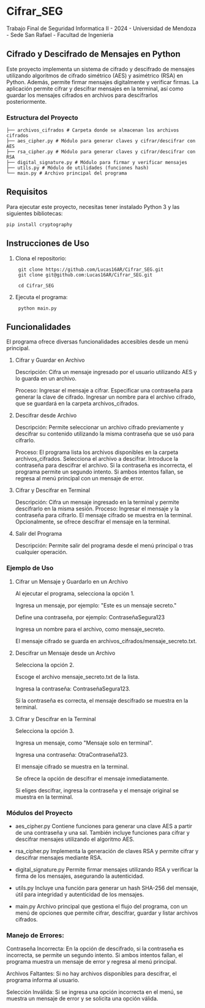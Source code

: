 # Cifrar_SEG

Trabajo Final de Seguridad Informatica II - 2024 - Universidad de Mendoza - Sede San Rafael - Facultad de Ingenieria

## Cifrado y Descifrado de Mensajes en Python

Este proyecto implementa un sistema de cifrado y descifrado de mensajes utilizando algoritmos de cifrado simétrico (AES) y asimétrico (RSA) en Python. Además, permite firmar mensajes digitalmente y verificar firmas. La aplicación permite cifrar y descifrar mensajes en la terminal, así como guardar los mensajes cifrados en archivos para descifrarlos posteriormente.

### Estructura del Proyecto

    ├── archivos_cifrados # Carpeta donde se almacenan los archivos cifrados 
    ├── aes_cipher.py # Módulo para generar claves y cifrar/descifrar con AES
    ├── rsa_cipher.py # Módulo para generar claves y cifrar/descifrar con RSA 
    ├── digital_signature.py # Módulo para firmar y verificar mensajes 
    ├── utils.py # Módulo de utilidades (funciones hash) 
    └── main.py # Archivo principal del programa

## Requisitos

Para ejecutar este proyecto, necesitas tener instalado Python 3 y las siguientes bibliotecas:

    pip install cryptography

## Instrucciones de Uso

1. Clona el repositorio:

        git clone https://github.com/Lucas16AR/Cifrar_SEG.git
        git clone git@github.com:Lucas16AR/Cifrar_SEG.git

        cd Cifrar_SEG

2. Ejecuta el programa:

        python main.py

## Funcionalidades

El programa ofrece diversas funcionalidades accesibles desde un menú principal.

1. Cifrar y Guardar en Archivo

    Descripción: Cifra un mensaje ingresado por el usuario utilizando AES y lo guarda en un archivo.

    Proceso:
        Ingresar el mensaje a cifrar.
        Especificar una contraseña para generar la clave de cifrado.
        Ingresar un nombre para el archivo cifrado, que se guardará en la carpeta archivos_cifrados.

3. Descifrar desde Archivo

    Descripción: Permite seleccionar un archivo cifrado previamente y descifrar su contenido utilizando la misma contraseña que se usó para cifrarlo.

    Proceso:
        El programa lista los archivos disponibles en la carpeta archivos_cifrados.
        Selecciona el archivo a descifrar.
        Introduce la contraseña para descifrar el archivo.
        Si la contraseña es incorrecta, el programa permite un segundo intento.
        Si ambos intentos fallan, se regresa al menú principal con un mensaje de error.

4. Cifrar y Descifrar en Terminal

    Descripción: Cifra un mensaje ingresado en la terminal y permite descifrarlo en la misma sesión.
    Proceso:
        Ingresar el mensaje y la contraseña para cifrarlo.
        El mensaje cifrado se muestra en la terminal.
        Opcionalmente, se ofrece descifrar el mensaje en la terminal.

5. Salir del Programa

    Descripción: Permite salir del programa desde el menú principal o tras cualquier operación.

### Ejemplo de Uso

1. Cifrar un Mensaje y Guardarlo en un Archivo

    Al ejecutar el programa, selecciona la opción 1.

    Ingresa un mensaje, por ejemplo: "Este es un mensaje secreto."

    Define una contraseña, por ejemplo: ContraseñaSegura123

    Ingresa un nombre para el archivo, como mensaje_secreto.

    El mensaje cifrado se guarda en archivos_cifrados/mensaje_secreto.txt.

2. Descifrar un Mensaje desde un Archivo

    Selecciona la opción 2.
   
    Escoge el archivo mensaje_secreto.txt de la lista.

    Ingresa la contraseña: ContraseñaSegura123.

    Si la contraseña es correcta, el mensaje descifrado se muestra en la terminal.

3. Cifrar y Descifrar en la Terminal

    Selecciona la opción 3.
   
    Ingresa un mensaje, como "Mensaje solo en terminal".

    Ingresa una contraseña: OtraContraseña123.

    El mensaje cifrado se muestra en la terminal.

    Se ofrece la opción de descifrar el mensaje inmediatamente.
   
    Si eliges descifrar, ingresa la contraseña y el mensaje original se muestra en la terminal.

### Módulos del Proyecto

* aes_cipher.py
    Contiene funciones para generar una clave AES a partir de una contraseña y una sal. También incluye funciones para cifrar y descifrar mensajes utilizando el algoritmo AES.

* rsa_cipher.py
    Implementa la generación de claves RSA y permite cifrar y descifrar mensajes mediante RSA.

* digital_signature.py
    Permite firmar mensajes utilizando RSA y verificar la firma de los mensajes, asegurando la autenticidad.

* utils.py
    Incluye una función para generar un hash SHA-256 del mensaje, útil para integridad y autenticidad de los mensajes.

* main.py
    Archivo principal que gestiona el flujo del programa, con un menú de opciones que permite cifrar, descifrar, guardar y listar archivos cifrados.

### Manejo de Errores:

Contraseña Incorrecta: En la opción de descifrado, si la contraseña es incorrecta, se permite un segundo intento. Si ambos intentos fallan, el programa muestra un mensaje de error y regresa al menú principal.

Archivos Faltantes: Si no hay archivos disponibles para descifrar, el programa informa al usuario.

Selección Inválida: Si se ingresa una opción incorrecta en el menú, se muestra un mensaje de error y se solicita una opción válida.
